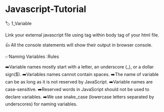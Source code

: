 # Javascript-Tutorial


🏷️ 1_Variable
   
   Link your external javascript file using <script src="file_name.js"></script> tag within body tag of your html file.
  
 👍 All the console statements will show their output in browser console.

✅Naming Variables :Rules 

 ➡️Variable names mostly start with a letter, an underscore (_), or a dollar sign($).
 ➡️Variables names cannot contain spaces.
 ➡️The name of variable can be as long as it is not reserved by JavaScript.
 ➡️Variable names are case-sensitive.
 ➡️Reserved words in JavaScript should not be used to declare variables.
 ➡️We use snake_case (lowercase letters separated by underscores) for naming variables.


